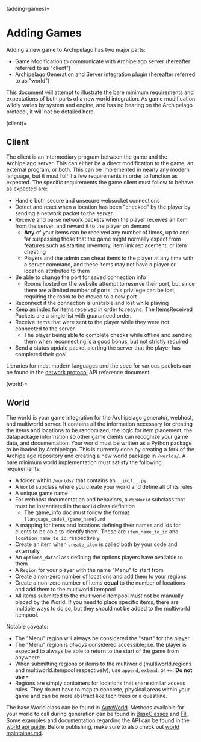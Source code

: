 (adding-games)=
# Adding Games

Adding a new game to Archipelago has two major parts:

* Game Modification to communicate with Archipelago server (hereafter referred to as "client")
* Archipelago Generation and Server integration plugin (hereafter referred to as "world")

This document will attempt to illustrate the bare minimum requirements and expectations of both parts of a new world
integration. As game modification wildly varies by system and engine, and has no bearing on the Archipelago protocol,
it will not be detailed here.

(client)=
## Client

The client is an intermediary program between the game and the Archipelago server. This can either be a direct
modification to the game, an external program, or both. This can be implemented in nearly any modern language, but it
must fulfill a few requirements in order to function as expected. The specific requirements the game client must follow
to behave as expected are:

* Handle both secure and unsecure websocket connections
* Detect and react when a location has been "checked" by the player by sending a network packet to the server
* Receive and parse network packets when the player receives an item from the server, and reward it to the player on
demand
  * **Any** of your items can be received any number of times, up to and far surpassing those that the game might
normally expect from features such as starting inventory, item link replacement, or item cheating
  * Players and the admin can cheat items to the player at any time with a server command, and these items may not have
a player or location attributed to them
* Be able to change the port for saved connection info
  * Rooms hosted on the website attempt to reserve their port, but since there are a limited number of ports, this
privilege can be lost, requiring the room to be moved to a new port
* Reconnect if the connection is unstable and lost while playing
* Keep an index for items received in order to resync. The ItemsReceived Packets are a single list with guaranteed 
order.
* Receive items that were sent to the player while they were not connected to the server
  * The player being able to complete checks while offline and sending them when reconnecting is a good bonus, but not 
strictly required
* Send a status update packet alerting the server that the player has completed their goal

Libraries for most modern languages and the spec for various packets can be found in the
[network protocol](network%20protocol.md) API reference document.

(world)=
## World

The world is your game integration for the Archipelago generator, webhost, and multiworld server. It contains all the
information necessary for creating the items and locations to be randomized, the logic for item placement, the 
datapackage information so other game clients can recognize your game data, and documentation. Your world must be
written as a Python package to be loaded by Archipelago. This is currently done by creating a fork of the Archipelago
repository and creating a new world package in `/worlds/`. A bare minimum world implementation must satisfy the 
following requirements:

* A folder within `/worlds/` that contains an `__init__.py`
* A `World` subclass where you create your world and define all of its rules
* A unique game name
* For webhost documentation and behaviors, a `WebWorld` subclass that must be instantiated in the `World` class 
definition
  * The game_info doc must follow the format `{language_code}_{game_name}.md`
* A mapping for items and locations defining their names and ids for clients to be able to identify them. These are 
`item_name_to_id` and `location_name_to_id`, respectively.
* Create an item when `create_item` is called both by your code and externally
* An `options_dataclass` defining the options players have available to them
* A `Region` for your player with the name "Menu" to start from
* Create a non-zero number of locations and add them to your regions
* Create a non-zero number of items **equal** to the number of locations and add them to the multiworld itempool
* All items submitted to the multiworld itempool must not be manually placed by the World. If you need to place specific 
items, there are multiple ways to do so, but they should not be added to the multiworld itempool.

Notable caveats:
* The "Menu" region will always be considered the "start" for the player
* The "Menu" region is *always* considered accessible; i.e. the player is expected to always be able to return to the
start of the game from anywhere
* When submitting regions or items to the multiworld (multiworld.regions and multiworld.itempool respectively), use 
`append`, `extend`, or `+=`. **Do not use `=`**
* Regions are simply containers for locations that share similar access rules. They do not have to map to 
concrete, physical areas within your game and can be more abstract like tech trees or a questline.

The base World class can be found in [AutoWorld](autoworld). Methods available for your world to call during
generation can be found in [BaseClasses](baseclasses) and [Fill](fill). Some examples and documentation 
regarding the API can be found in the [world api guide](world%20api.md).
Before publishing, make sure to also check out [world maintainer.md](world%20maintainer.md).
